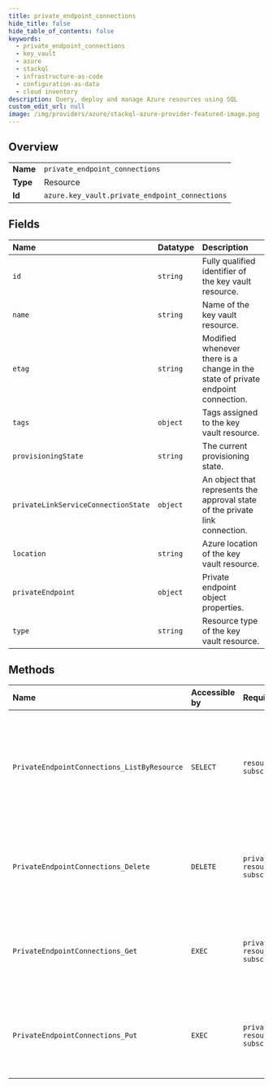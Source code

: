 ```yaml
---
title: private_endpoint_connections
hide_title: false
hide_table_of_contents: false
keywords:
  - private_endpoint_connections
  - key_vault
  - azure    
  - stackql
  - infrastructure-as-code
  - configuration-as-data
  - cloud inventory
description: Query, deploy and manage Azure resources using SQL
custom_edit_url: null
image: /img/providers/azure/stackql-azure-provider-featured-image.png
---
```

  
    

## Overview
<table><tbody>
<tr><td><b>Name</b></td><td><code>private_endpoint_connections</code></td></tr>
<tr><td><b>Type</b></td><td>Resource</td></tr>
<tr><td><b>Id</b></td><td><code>azure.key_vault.private_endpoint_connections</code></td></tr>
</tbody></table>

## Fields
| Name | Datatype | Description |
|:-----|:---------|:------------|
| `id` | `string` | Fully qualified identifier of the key vault resource. |
| `name` | `string` | Name of the key vault resource. |
| `etag` | `string` | Modified whenever there is a change in the state of private endpoint connection. |
| `tags` | `object` | Tags assigned to the key vault resource. |
| `provisioningState` | `string` | The current provisioning state. |
| `privateLinkServiceConnectionState` | `object` | An object that represents the approval state of the private link connection. |
| `location` | `string` | Azure location of the key vault resource. |
| `privateEndpoint` | `object` | Private endpoint object properties. |
| `type` | `string` | Resource type of the key vault resource. |
## Methods
| Name | Accessible by | Required Params | Description |
|:-----|:--------------|:----------------|:------------|
| `PrivateEndpointConnections_ListByResource` | `SELECT` | `resourceGroupName, subscriptionId, vaultName` | The List operation gets information about the private endpoint connections associated with the vault. |
| `PrivateEndpointConnections_Delete` | `DELETE` | `privateEndpointConnectionName, resourceGroupName, subscriptionId, vaultName` | Deletes the specified private endpoint connection associated with the key vault. |
| `PrivateEndpointConnections_Get` | `EXEC` | `privateEndpointConnectionName, resourceGroupName, subscriptionId, vaultName` | Gets the specified private endpoint connection associated with the key vault. |
| `PrivateEndpointConnections_Put` | `EXEC` | `privateEndpointConnectionName, resourceGroupName, subscriptionId, vaultName` | Updates the specified private endpoint connection associated with the key vault. |
